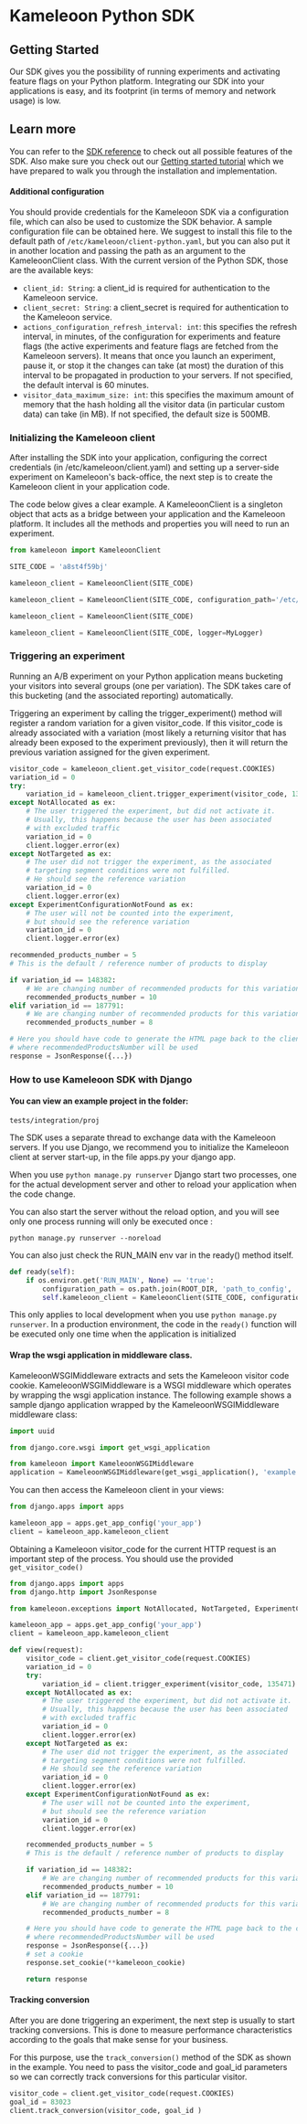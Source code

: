 # Kameleoon Python SDK

## Getting Started

Our SDK gives you the possibility of running experiments and activating feature flags on your Python platform. Integrating our SDK into your applications is easy, and its footprint (in terms of memory and network usage) is low.

## Learn more

You can refer to the [SDK reference](https://developers.kameleoon.com/python-sdk.html#reference) to check out all possible features of the SDK. Also make sure you check out our [Getting started tutorial](https://developers.kameleoon.com/python-sdk.html#getting-started) which we have prepared to walk you through the installation and implementation.


#### Additional configuration

You should provide credentials for the Kameleoon SDK via a configuration file,
which can also be used to customize the SDK behavior. A sample configuration
file can be obtained here. We suggest to install this file to the default path of
`/etc/kameleoon/client-python.yaml`, but you can also put it in another location and
passing the path as an argument to the KameleoonClient class.
With the current version of the Python SDK, those are the available keys:

* `client_id: String`:  a client_id is required for authentication to the Kameleoon service.
* `client_secret: String`: a client_secret is required for authentication to the Kameleoon service.
* `actions_configuration_refresh_interval: int`: this specifies the refresh interval, in minutes,
  of the configuration for experiments and feature flags (the active experiments and feature
  flags are fetched from the Kameleoon servers). It means that once you launch an experiment,
  pause it, or stop it the changes can take (at most) the duration of this interval to be
  propagated in production to your servers. If not specified, the default interval
  is 60 minutes.
* `visitor_data_maximum_size: int`: this specifies the maximum amount of memory that the hash
  holding all the visitor data (in particular custom data) can take (in MB).
  If not specified, the default size is 500MB.


### Initializing the Kameleoon client

After installing the SDK into your application,
configuring the correct credentials (in /etc/kameleoon/client.yaml) and setting
up a server-side experiment on Kameleoon's back-office,
the next step is to create the Kameleoon client in your application code.

The code below gives a clear example.
A KameleoonClient is a singleton object that acts as a bridge
between your application and the Kameleoon platform.
It includes all the methods and properties you will need to run an experiment.

```python
from kameleoon import KameleoonClient

SITE_CODE = 'a8st4f59bj'

kameleoon_client = KameleoonClient(SITE_CODE)

kameleoon_client = KameleoonClient(SITE_CODE, configuration_path='/etc/kameleoon/client.yaml')

kameleoon_client = KameleoonClient(SITE_CODE)

kameleoon_client = KameleoonClient(SITE_CODE, logger=MyLogger)
```

### Triggering an experiment

Running an A/B experiment on your Python application means bucketing your visitors
into several groups (one per variation). The SDK takes care of this bucketing (and the associated reporting)
automatically.

Triggering an experiment by calling the trigger_experiment() method will register a
random variation for a given visitor_code. If this visitor_code is already associated with a
variation (most likely a returning visitor that has already been exposed to the experiment previously),
then it will return the previous variation assigned for the given experiment.

```python
visitor_code = kameleoon_client.get_visitor_code(request.COOKIES)
variation_id = 0
try:
    variation_id = kameleoon_client.trigger_experiment(visitor_code, 135471)
except NotAllocated as ex:
    # The user triggered the experiment, but did not activate it.
    # Usually, this happens because the user has been associated
    # with excluded traffic
    variation_id = 0
    client.logger.error(ex)
except NotTargeted as ex:
    # The user did not trigger the experiment, as the associated
    # targeting segment conditions were not fulfilled.
    # He should see the reference variation
    variation_id = 0
    client.logger.error(ex)
except ExperimentConfigurationNotFound as ex:
    # The user will not be counted into the experiment,
    # but should see the reference variation
    variation_id = 0
    client.logger.error(ex)

recommended_products_number = 5
# This is the default / reference number of products to display

if variation_id == 148382:
    # We are changing number of recommended products for this variation to 10
    recommended_products_number = 10
elif variation_id == 187791:
    # We are changing number of recommended products for this variation to 8
    recommended_products_number = 8

# Here you should have code to generate the HTML page back to the client,
# where recommendedProductsNumber will be used
response = JsonResponse({...})
```

### How to use Kameleoon SDK with Django
#### You can view an example project in the folder:
`tests/integration/proj`

The SDK uses a separate thread to exchange data with the Kameleoon servers.
If you use Django, we recommend you to initialize the Kameleoon client at server start-up,
in the file apps.py your django app.

When you use `python manage.py runserver` Django start two processes,
one for the actual development server and other to reload your application
when the code change.

You can also start the server without the reload option, and you will
see only one process running will only be executed once :

`python manage.py runserver --noreload`

You can also just check the RUN_MAIN env var in the ready() method itself.

```python
def ready(self):
    if os.environ.get('RUN_MAIN', None) == 'true':
        configuration_path = os.path.join(ROOT_DIR, 'path_to_config', 'config.yml')
        self.kameleoon_client = KameleoonClient(SITE_CODE, configuration_path=configuration_path)
```

This only applies to local development when you use `python manage.py runserver`.
In a production environment, the code in the `ready()` function will be executed only one time when
the application is initialized

#### Wrap the wsgi application in middleware class.

KameleoonWSGIMiddleware extracts and sets the Kameleoon visitor code cookie.
KameleoonWSGIMiddleware is a WSGI middleware which operates by wrapping the wsgi application instance.
The following example shows a sample django application wrapped by the KameleoonWSGIMiddleware middleware class:
```python
import uuid

from django.core.wsgi import get_wsgi_application

from kameleoon import KameleoonWSGIMiddleware
application = KameleoonWSGIMiddleware(get_wsgi_application(), 'example.com', uuid.uuid4().hex)
```

You can then access the Kameleoon client in your views:

```python
from django.apps import apps

kameleoon_app = apps.get_app_config('your_app')
client = kameleoon_app.kameleoon_client
```

 Obtaining a Kameleoon visitor_code for the current HTTP request is an important
 step of the process.
 You should use the provided `get_visitor_code()`

```python
from django.apps import apps
from django.http import JsonResponse

from kameleoon.exceptions import NotAllocated, NotTargeted, ExperimentConfigurationNotFound

kameleoon_app = apps.get_app_config('your_app')
client = kameleoon_app.kameleoon_client

def view(request):
    visitor_code = client.get_visitor_code(request.COOKIES)
    variation_id = 0
    try:
        variation_id = client.trigger_experiment(visitor_code, 135471)
    except NotAllocated as ex:
        # The user triggered the experiment, but did not activate it.
        # Usually, this happens because the user has been associated
        # with excluded traffic
        variation_id = 0
        client.logger.error(ex)
    except NotTargeted as ex:
        # The user did not trigger the experiment, as the associated
        # targeting segment conditions were not fulfilled.
        # He should see the reference variation
        variation_id = 0
        client.logger.error(ex)
    except ExperimentConfigurationNotFound as ex:
        # The user will not be counted into the experiment,
        # but should see the reference variation
        variation_id = 0
        client.logger.error(ex)

    recommended_products_number = 5
    # This is the default / reference number of products to display

    if variation_id == 148382:
        # We are changing number of recommended products for this variation to 10
        recommended_products_number = 10
    elif variation_id == 187791:
        # We are changing number of recommended products for this variation to 8
        recommended_products_number = 8

    # Here you should have code to generate the HTML page back to the client,
    # where recommendedProductsNumber will be used
    response = JsonResponse({...})
    # set a cookie
    response.set_cookie(**kameleoon_cookie)

    return response
```

#### Tracking conversion

After you are done triggering an experiment, the next step is usually to start tracking
conversions. This is done to measure performance characteristics according
to the goals that make sense for your business.

For this purpose, use the `track_conversion()` method of the SDK as shown in the example.
You need to pass the visitor_code and goal_id parameters so we can correctly
track conversions for this particular visitor.

```python
visitor_code = client.get_visitor_code(request.COOKIES)
goal_id = 83023
client.track_conversion(visitor_code, goal_id )
```


